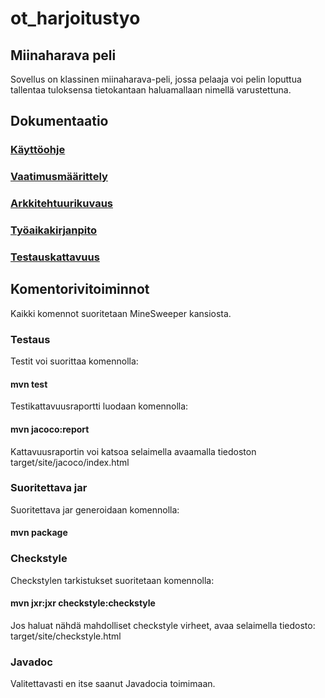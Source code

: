 # ot_harjoitustyo

## Miinaharava peli
Sovellus on klassinen miinaharava-peli, jossa pelaaja voi pelin loputtua 
tallentaa tuloksensa tietokantaan haluamallaan nimellä varustettuna.

## Dokumentaatio
### [Käyttöohje](https://github.com/Redomy/ot-harjoitustyo/blob/master/Dokumentaatio/K%C3%A4ytt%C3%B6ohje)
### [Vaatimusmäärittely](https://github.com/Redomy/ot-harjoitustyo/blob/master/Dokumentaatio/Vaatimusm%C3%A4%C3%A4rittely.txt)
### [Arkkitehtuurikuvaus](https://github.com/Redomy/ot-harjoitustyo/blob/master/Dokumentaatio/Arkkitehtuurikuvaus)
### [Työaikakirjanpito](https://github.com/Redomy/ot-harjoitustyo/blob/master/Dokumentaatio/Ty%C3%B6aikakirjanpito)
### [Testauskattavuus](https://github.com/Redomy/ot-harjoitustyo/blob/master/Dokumentaatio/Testaus.md)
## Komentorivitoiminnot
Kaikki komennot suoritetaan MineSweeper kansiosta.

### Testaus
Testit voi suorittaa komennolla:

#### mvn test

Testikattavuusraportti luodaan komennolla:

#### mvn jacoco:report

Kattavuusraportin voi katsoa selaimella avaamalla tiedoston target/site/jacoco/index.html

### Suoritettava jar
Suoritettava jar generoidaan komennolla:

#### mvn package

### Checkstyle
Checkstylen tarkistukset suoritetaan komennolla:

#### mvn jxr:jxr checkstyle:checkstyle
Jos haluat nähdä mahdolliset checkstyle virheet, avaa selaimella tiedosto: target/site/checkstyle.html

### Javadoc
Valitettavasti en itse saanut Javadocia toimimaan.
